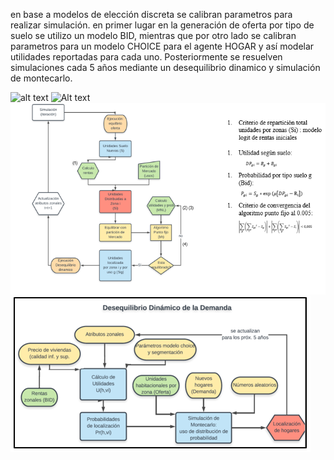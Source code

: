 en base a modelos de elección discreta se calibran parametros para realizar simulación. en primer lugar en la generación de oferta por tipo de suelo se utilizo un modelo BID, mientras que por otro lado se calibran parametros para un modelo CHOICE para el agente HOGAR y así modelar utilidades reportadas para cada uno. Posteriormente se resuelven simulaciones cada 5 años mediante un desequilibrio dinamico y simulación de montecarlo.


![alt text](https://raw.githubusercontent.com/username/projectname/branch/path/to/img.png)
![Alt text](relative/path/to/diag1.jpg?raw=true "Title")
![Screenshot](diag1.png)
![Screenshot](diag2.png)

